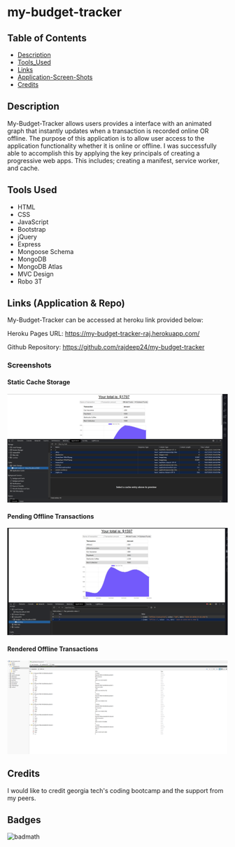 # my-budget-tracker

## Table of Contents

- [Description](#Description)
- [Tools_Used](#Tools_Used)
- [Links](#Links)
- [Application-Screen-Shots](#Application-Screen-Shots)
- [Credits](#Credits)

## Description

My-Budget-Tracker allows users provides a interface with an animated graph that instantly updates when a transaction is recorded online OR offline. The purpose of this application is to allow user access to the application functionality whether it is online or offline. I was successfully able to accomplish this by applying the key principals of creating a progressive web apps. This includes; creating a manifest, service worker, and cache.

## Tools Used

- HTML
- CSS
- JavaScript
- Bootstrap
- jQuery
- Express
- Mongoose Schema
- MongoDB
- MongoDB Atlas
- MVC Design
- Robo 3T

## Links (Application & Repo)

My-Budget-Tracker can be accessed at heroku link provided below:

Heroku Pages URL: <https://my-budget-tracker-raj.herokuapp.com/>

Github Repository: <https://github.com/rajdeep24/my-budget-tracker>

### Screenshots

#### Static Cache Storage

![ Home Page](./public/images/static_cache_storage.PNG)

#### Pending Offline Transactions

![Add Exercise](./public/images/pending_offline_transactions.PNG)

#### Rendered Offline Transactions

![Dashboard](./public/images/rendered_offline_transactions_db.PNG)

## Credits

I would like to credit georgia tech's coding bootcamp and the support from my peers.

## Badges

![badmath](https://img.shields.io/website?down_color=yellow&down_message=Ofline&up_color=Blue&up_message=Online&url=https%3A%2F%2Fimg.shields.io%2Fwebsite%2FPROTOCOL%2FURLREST.svg.)
